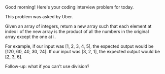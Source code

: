 Good morning! Here's your coding interview problem for today.

This problem was asked by Uber.

Given an array of integers, return a new array such that each element at index i of the new array is
the product of all the numbers in the original array except the one at i.

For example, if our input was [1, 2, 3, 4, 5], the expected output would be [120, 60, 40, 30, 24].
If our input was [3, 2, 1], the expected output would be [2, 3, 6].

Follow-up: what if you can't use division?
